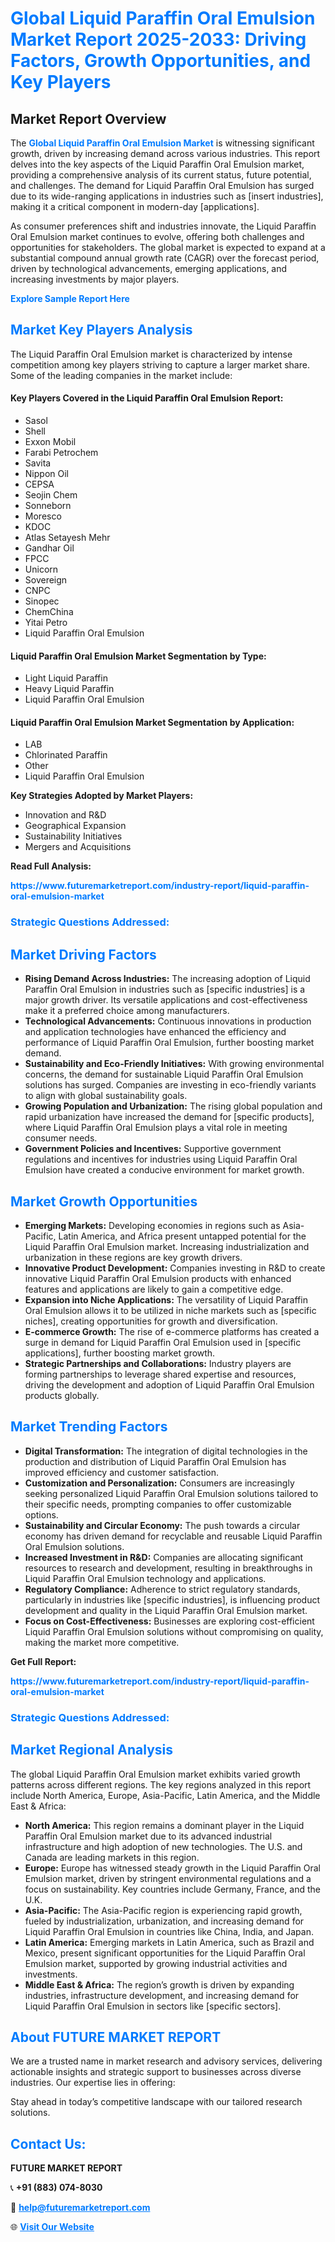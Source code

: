<h1 style="color: #007BFF;">Global Liquid Paraffin Oral Emulsion Market Report 2025-2033: Driving Factors, Growth Opportunities, and Key Players</h1>

<section id="overview">
<h2>Market Report Overview</h2>
<p>The <a href="https://www.futuremarketreport.com/industry-report/liquid-paraffin-oral-emulsion-market" style="color: #007BFF; text-decoration: none;"><strong>Global Liquid Paraffin Oral Emulsion Market</strong></a> is witnessing significant growth, driven by increasing demand across various industries. This report delves into the key aspects of the Liquid Paraffin Oral Emulsion market, providing a comprehensive analysis of its current status, future potential, and challenges. The demand for Liquid Paraffin Oral Emulsion has surged due to its wide-ranging applications in industries such as [insert industries], making it a critical component in modern-day [applications].</p>
<p>As consumer preferences shift and industries innovate, the Liquid Paraffin Oral Emulsion market continues to evolve, offering both challenges and opportunities for stakeholders. The global market is expected to expand at a substantial compound annual growth rate (CAGR) over the forecast period, driven by technological advancements, emerging applications, and increasing investments by major players.</p>
</section>

<section id="overview">
<p><a href="https://www.futuremarketreport.com/request-sample/reportId=100164" style="color: #007BFF; text-decoration: none;"><strong>Explore Sample Report Here</strong></a></p>
</section>

<section id="key-players">
<h2 style="color: #007BFF;">Market Key Players Analysis</h2>
<p>The Liquid Paraffin Oral Emulsion market is characterized by intense competition among key players striving to capture a larger market share. Some of the leading companies in the market include:</p>
<h4>Key Players Covered in the Liquid Paraffin Oral Emulsion Report:</h4>
<ul><li>Sasol</li><li>Shell</li><li>Exxon Mobil</li><li>Farabi Petrochem</li><li>Savita</li><li>Nippon Oil</li><li>CEPSA</li><li>Seojin Chem</li><li>Sonneborn</li><li>Moresco</li><li>KDOC</li><li>Atlas Setayesh Mehr</li><li>Gandhar Oil</li><li>FPCC</li><li>Unicorn</li><li>Sovereign</li><li>CNPC</li><li>Sinopec</li><li>ChemChina</li><li>Yitai Petro</li><li>Liquid Paraffin Oral Emulsion</li></ul>
<h4>Liquid Paraffin Oral Emulsion Market Segmentation by Type:</h4>
<ul><li>Light Liquid Paraffin</li><li>Heavy Liquid Paraffin</li><li>Liquid Paraffin Oral Emulsion</li></ul>

<h4>Liquid Paraffin Oral Emulsion Market Segmentation by Application:</h4>
<ul><li>LAB</li><li>Chlorinated Paraffin</li><li>Other</li><li>Liquid Paraffin Oral Emulsion</li></ul>
<p><strong>Key Strategies Adopted by Market Players:</strong></p>
<ul>
<li>Innovation and R&D</li>
<li>Geographical Expansion</li>
<li>Sustainability Initiatives</li>
<li>Mergers and Acquisitions</li>
</ul>
</section>

<section>
<p><strong>Read Full Analysis: </strong></p><a href="https://www.futuremarketreport.com/industry-report/liquid-paraffin-oral-emulsion-market" style="color: #007BFF; text-decoration: none;"><strong>https://www.futuremarketreport.com/industry-report/liquid-paraffin-oral-emulsion-market</strong></a>
<h3 style="color: #007BFF;">Strategic Questions Addressed:</h3>
</section>

<section id="driving-factors">
<h2 style="color: #007BFF;">Market Driving Factors</h2>
<ul>
<li><strong>Rising Demand Across Industries:</strong> The increasing adoption of Liquid Paraffin Oral Emulsion in industries such as [specific industries] is a major growth driver. Its versatile applications and cost-effectiveness make it a preferred choice among manufacturers.</li>
<li><strong>Technological Advancements:</strong> Continuous innovations in production and application technologies have enhanced the efficiency and performance of Liquid Paraffin Oral Emulsion, further boosting market demand.</li>
<li><strong>Sustainability and Eco-Friendly Initiatives:</strong> With growing environmental concerns, the demand for sustainable Liquid Paraffin Oral Emulsion solutions has surged. Companies are investing in eco-friendly variants to align with global sustainability goals.</li>
<li><strong>Growing Population and Urbanization:</strong> The rising global population and rapid urbanization have increased the demand for [specific products], where Liquid Paraffin Oral Emulsion plays a vital role in meeting consumer needs.</li>
<li><strong>Government Policies and Incentives:</strong> Supportive government regulations and incentives for industries using Liquid Paraffin Oral Emulsion have created a conducive environment for market growth.</li>
</ul>
</section>

<section id="growth-opportunities">
<h2 style="color: #007BFF;">Market Growth Opportunities</h2>
<ul>
<li><strong>Emerging Markets:</strong> Developing economies in regions such as Asia-Pacific, Latin America, and Africa present untapped potential for the Liquid Paraffin Oral Emulsion market. Increasing industrialization and urbanization in these regions are key growth drivers.</li>
<li><strong>Innovative Product Development:</strong> Companies investing in R&D to create innovative Liquid Paraffin Oral Emulsion products with enhanced features and applications are likely to gain a competitive edge.</li>
<li><strong>Expansion into Niche Applications:</strong> The versatility of Liquid Paraffin Oral Emulsion allows it to be utilized in niche markets such as [specific niches], creating opportunities for growth and diversification.</li>
<li><strong>E-commerce Growth:</strong> The rise of e-commerce platforms has created a surge in demand for Liquid Paraffin Oral Emulsion used in [specific applications], further boosting market growth.</li>
<li><strong>Strategic Partnerships and Collaborations:</strong> Industry players are forming partnerships to leverage shared expertise and resources, driving the development and adoption of Liquid Paraffin Oral Emulsion products globally.</li>
</ul>
</section>

<section id="trending-factors">
<h2 style="color: #007BFF;">Market Trending Factors</h2>
<ul>
<li><strong>Digital Transformation:</strong> The integration of digital technologies in the production and distribution of Liquid Paraffin Oral Emulsion has improved efficiency and customer satisfaction.</li>
<li><strong>Customization and Personalization:</strong> Consumers are increasingly seeking personalized Liquid Paraffin Oral Emulsion solutions tailored to their specific needs, prompting companies to offer customizable options.</li>
<li><strong>Sustainability and Circular Economy:</strong> The push towards a circular economy has driven demand for recyclable and reusable Liquid Paraffin Oral Emulsion solutions.</li>
<li><strong>Increased Investment in R&D:</strong> Companies are allocating significant resources to research and development, resulting in breakthroughs in Liquid Paraffin Oral Emulsion technology and applications.</li>
<li><strong>Regulatory Compliance:</strong> Adherence to strict regulatory standards, particularly in industries like [specific industries], is influencing product development and quality in the Liquid Paraffin Oral Emulsion market.</li>
<li><strong>Focus on Cost-Effectiveness:</strong> Businesses are exploring cost-efficient Liquid Paraffin Oral Emulsion solutions without compromising on quality, making the market more competitive.</li>
</ul>
</section>

<section>
<p><strong>Get Full Report: </strong></p><a href="https://www.futuremarketreport.com/industry-report/liquid-paraffin-oral-emulsion-market" style="color: #007BFF; text-decoration: none;"><strong>https://www.futuremarketreport.com/industry-report/liquid-paraffin-oral-emulsion-market</strong></a>
<h3 style="color: #007BFF;">Strategic Questions Addressed:</h3>
</section>


<section id="regional-analysis">
<h2 style="color: #007BFF;">Market Regional Analysis</h2>
<p>The global Liquid Paraffin Oral Emulsion market exhibits varied growth patterns across different regions. The key regions analyzed in this report include North America, Europe, Asia-Pacific, Latin America, and the Middle East & Africa:</p>
<ul>
<li><strong>North America:</strong> This region remains a dominant player in the Liquid Paraffin Oral Emulsion market due to its advanced industrial infrastructure and high adoption of new technologies. The U.S. and Canada are leading markets in this region.</li>
<li><strong>Europe:</strong> Europe has witnessed steady growth in the Liquid Paraffin Oral Emulsion market, driven by stringent environmental regulations and a focus on sustainability. Key countries include Germany, France, and the U.K.</li>
<li><strong>Asia-Pacific:</strong> The Asia-Pacific region is experiencing rapid growth, fueled by industrialization, urbanization, and increasing demand for Liquid Paraffin Oral Emulsion in countries like China, India, and Japan.</li>
<li><strong>Latin America:</strong> Emerging markets in Latin America, such as Brazil and Mexico, present significant opportunities for the Liquid Paraffin Oral Emulsion market, supported by growing industrial activities and investments.</li>
<li><strong>Middle East & Africa:</strong> The region’s growth is driven by expanding industries, infrastructure development, and increasing demand for Liquid Paraffin Oral Emulsion in sectors like [specific sectors].</li>
</ul>
</section>

<footer>
<h2 style="color: #007BFF;">About FUTURE MARKET REPORT</h2>
<p>We are a trusted name in market research and advisory services, delivering actionable insights and strategic support to businesses across diverse industries. Our expertise lies in offering:</p>

<p>Stay ahead in today’s competitive landscape with our tailored research solutions.</p>

<h2 style="color: #007BFF;">Contact Us:</h2>
<p><strong>FUTURE MARKET REPORT</strong></p>
<p>📞 <strong>+91 (883) 074-8030</strong></p>
<p>📧 <strong><a href="mailto:help@futuremarketreport.com" style="color: #007BFF;">help@futuremarketreport.com</a></strong></p>
<p>🌐 <strong><a href="https://www.futuremarketreport.com/" style="color: #007BFF;">Visit Our Website</a></strong></p>
</footer>